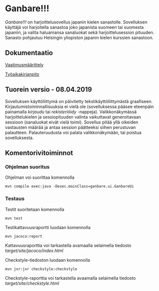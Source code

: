 # Ganbare!!! 
_Ganbare!!!_ on harjoittelusovellus japanin kielen sanastolle. Sovelluksen käyttäjä voi harjoitella sanastoa joko japanista suomeen tai suomesta japaniin, ja valita haluamansa sanaluokat sekä harjoittelusession pituuden. Sanasto pohjautuu Helsingin yliopiston japanin kielen kurssien sanastoon. 

## Dokumentaatio
[Vaatimusmäärittely](https://github.com/Mieskalmari/ot-harjoitustyo/blob/master/dokumentaatio/vaatimusmaarittelu.md)

[Työaikakirjanpito](https://github.com/Mieskalmari/ot-harjoitustyo/blob/master/dokumentaatio/tuntikirjanpito.md)

## Tuorein versio - 08.04.2019
Sovelluksen käyttöliittymä on päivitetty tekstikäyttöliittymästä graafiseen. Kirjautumistoiminnallisuuksia ei vielä ole (sovelluksessa pääsee eteenpäin painamalla _kirjaudu_ tai _rekisteriöidy_ -nappeja). Valikkonäkymässä harjoittelukielen ja sessiopituuden valinta vaikuttavat generoitavaan sessioon (sanaluokat eivät vielä toimi). Sovellus pitää yllä oikeiden vastausten määrää ja antaa session päätteeksi siihen perustuvan palautteen. Palauteruudusta voi palata valikkonäkymään, tai poistua sovelluksesta.  

## Komentorivitoiminnot

### Ohjelman suoritus
Ohjelman voi suorittaa komennolla

```
mvn compile exec:java -Dexec.mainClass=ganbare.ui.GanbareUi
```

### Testaus
Testit suoritetaan komennolla

```
mvn test
```

Testikattavuusraportti luodaan komennolla

```
mvn jacoco:report
```

Kattavuusraporttia voi tarkastella avamaalla selaimella tiedosto _target/site/jacoco/index.html_

Checkstyle-tiedoston luodaan komennolla

```
mvn jxr:jxr checkstyle:checkstyle
```

Checkstyle-raporttia voi tarkastella avaamalla selaimella tiedosto _target/site/checkstyle.html_
